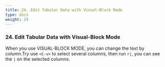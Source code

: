 ```yaml
---
title: 24. Edit Tabular Data with Visual-Block Mode
type: docs
weight: 24
---
```


### 24. Edit Tabular Data with Visual-Block Mode

When you use VISUAL-BLOCK MODE, you can change the text by column.Try use `<C-v>` to select several columns, then run `r|`, you can see the `|` on the selected columns. 
